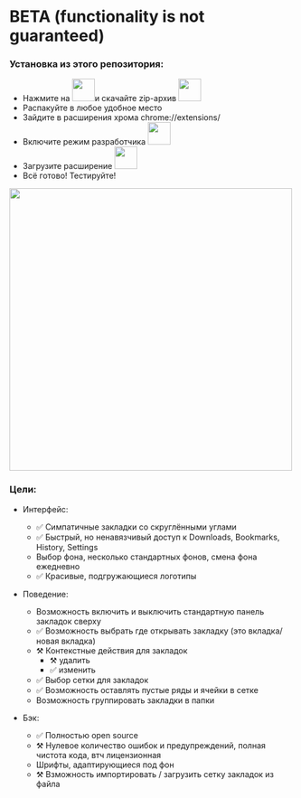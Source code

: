 # BETA (functionality is not guaranteed)



### Установка из этого репозитория:
* Нажмите на <img src="https://user-images.githubusercontent.com/51162917/153860727-4d06b357-16b1-4b91-a389-15bc7a5727ac.png" height="40">и скачайте zip-архив <img src="https://user-images.githubusercontent.com/51162917/153860703-74de55fc-8769-4eb4-aa7a-09c1e167f336.png" height="40">
* Распакуйте в любое удобное место
* Зайдите в расширения хрома chrome://extensions/
* Включите режим разработчика <img src="https://user-images.githubusercontent.com/51162917/153860635-b3da0d96-22cf-4762-8e1f-a66359477af6.png" height="40">
* Загрузите расширение <img src="https://user-images.githubusercontent.com/51162917/153861803-9a691abd-fdaa-40fc-a996-c4c0dee69ef1.png" height="40">
* Всё готово! Тестируйте!

<img src="https://user-images.githubusercontent.com/51162917/153872840-1214b03f-2b93-4745-9d97-ac4ff01ae653.png" height="500">

### Цели:
* Интерфейс:
  * ✅ Симпатичные закладки со скруглёнными углами
  * ✅ Быстрый, но ненавязчивый доступ к Downloads, Bookmarks, History, Settings
  * Выбор фона, несколько стандартных фонов, смена фона ежедневно
  * ✅ Красивые, подгружающиеся логотипы

* Поведение:
  * Возможность включить и выключить стандартную панель закладок сверху
  * ✅ Возможность выбрать где открывать закладку (это вкладка/новая вкладка)
  * ⚒️ Контекстные действия для закладок
    * ⚒️ удалить
    * ✅ изменить
  * ✅ Выбор сетки для закладок
  * ✅ Возможность оставлять пустые ряды и ячейки в сетке
  * Возможность группировать закладки в папки

* Бэк:
  * ✅ Полностью open source
  * ⚒️ Нулевое количество ошибок и предупреждений, полная чистота кода, втч лицензионная
  * Шрифты, адаптирующиеся под фон
  * ⚒️ Взможность импортировать / загрузить сетку закладок из файла
